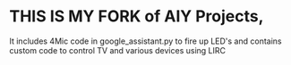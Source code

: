 # THIS IS MY FORK of AIY Projects, 

It includes 4Mic code in google_assistant.py to fire up LED's and contains custom code to control TV and various
devices using LIRC
